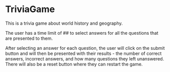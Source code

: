 # TriviaGame

This is a trivia game about world history and geography.

The user has a time limit of ## to select answers for all the questions that are presented to them.

After selecting an answer for each question, the user will click on the submit button and will then be presented with their results - the number of correct answers, incorrect answers, and how many questions they left unanswered. There will also be a reset button where they can restart the game.